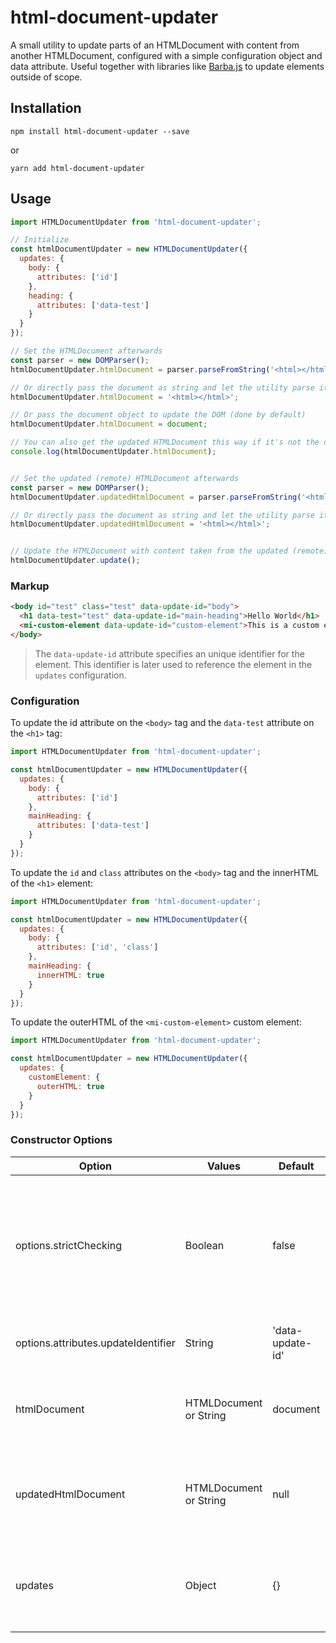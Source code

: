 # html-document-updater
A small utility to update parts of an HTMLDocument with content from another HTMLDocument, configured with a simple configuration object and data attribute. Useful together with libraries like [Barba.js](https://github.com/barbajs/barba) to update elements outside of scope.

## Installation
```console
npm install html-document-updater --save
```
or
```console
yarn add html-document-updater
```

## Usage

```js
import HTMLDocumentUpdater from 'html-document-updater';

// Initialize
const htmlDocumentUpdater = new HTMLDocumentUpdater({
  updates: {
    body: {
      attributes: ['id']
    },
    heading: {
      attributes: ['data-test']
    }
  }
});

// Set the HTMLDocument afterwards
const parser = new DOMParser();
htmlDocumentUpdater.htmlDocument = parser.parseFromString('<html></html>', 'text/html');

// Or directly pass the document as string and let the utility parse it for you
htmlDocumentUpdater.htmlDocument = '<html></html>';

// Or pass the document object to update the DOM (done by default)
htmlDocumentUpdater.htmlDocument = document;

// You can also get the updated HTMLDocument this way if it's not the document object (after calling the update function)
console.log(htmlDocumentUpdater.htmlDocument);


// Set the updated (remote) HTMLDocument afterwards
const parser = new DOMParser();
htmlDocumentUpdater.updatedHtmlDocument = parser.parseFromString('<html></html>', 'text/html');

// Or directly pass the document as string and let the utility parse it for you
htmlDocumentUpdater.updatedHtmlDocument = '<html></html>';


// Update the HTMLDocument with content taken from the updated (remote) HTMLDocument
htmlDocumentUpdater.update();
```

### Markup

```html
<body id="test" class="test" data-update-id="body">
  <h1 data-test="test" data-update-id="main-heading">Hello World</h1>
  <mi-custom-element data-update-id="custom-element">This is a custom element.</mi-custom-element>
</body>
```
> The `data-update-id` attribute specifies an unique identifier for the element. This identifier is later used to reference the element in the `updates` configuration.

### Configuration

To update the id attribute on the `<body>` tag and the `data-test` attribute on the `<h1>` tag:

```js
import HTMLDocumentUpdater from 'html-document-updater';

const htmlDocumentUpdater = new HTMLDocumentUpdater({
  updates: {
    body: {
      attributes: ['id']
    },
    mainHeading: {
      attributes: ['data-test']
    }
  }
});
```

To update the `id` and `class` attributes on the `<body>` tag and the innerHTML of the `<h1>` element:

```js
import HTMLDocumentUpdater from 'html-document-updater';

const htmlDocumentUpdater = new HTMLDocumentUpdater({
  updates: {
    body: {
      attributes: ['id', 'class']
    },
    mainHeading: {
      innerHTML: true
    }
  }
});
```

To update the outerHTML of the `<mi-custom-element>` custom element:

```js
import HTMLDocumentUpdater from 'html-document-updater';

const htmlDocumentUpdater = new HTMLDocumentUpdater({
  updates: {
    customElement: {
      outerHTML: true
    }
  }
});
```

### Constructor Options

| Option | Values | Default | Description |
| --- | --- | --- | --- |
| options.strictChecking | Boolean | false | Strictly check if elements exist in both HTMLDocuments and if a configuration exists for an update identifier. Throw error if that's not the case. |
| options.attributes.updateIdentifier | String | 'data-update-id' | Data attribute used for the update identifier of an element. |
| htmlDocument | HTMLDocument or String | document | The HTMLDocument. This is the HTMLDocument that gets updated. |
| updatedHtmlDocument | HTMLDocument or String | null | The updated HTMLDocument. This is the HTMLDocument the updates for the above one are taken from. |
| updates | Object | {} | The object to configure the updates to be done. See the examples above for possible options. |
